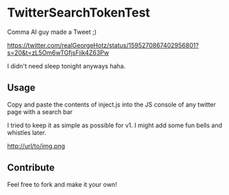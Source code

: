 # TwitterSearchTokenTest
Comma AI guy made a Tweet ;)

https://twitter.com/realGeorgeHotz/status/1595270867402956801?s=20&t=zL5Om6wTGfjsFiik4Z63Pw

I didn't need sleep tonight anyways haha.

## Usage
Copy and paste the contents of inject.js into the JS console of any twitter page with a search bar

I tried to keep it as simple as possible for v1. I might add some fun bells and whistles later.

[http://url/to/img.png](https://cdn.discordapp.com/attachments/803131522571829289/1044900876772446219/image.png)

## Contribute

Feel free to fork and make it your own!
